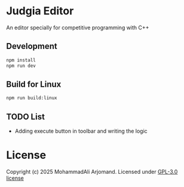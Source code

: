 # Judgia Editor
An editor specially for competitive programming with C++
## Development
```bash
npm install
npm run dev
```

## Build for Linux
```bash
npm run build:linux
```

## TODO List
- Adding execute button in toolbar and writing the logic

# License
Copyright (c) 2025 MohammadAli Arjomand.
Licensed under [GPL-3.0 license](LICENSE)
